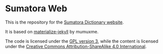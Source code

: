 Sumatora Web
==============

This is the repository for the [Sumatora Dictionary website](https://sumatora.happypeng.org).

It is based on [materialize-jekyll](https://github.com/mumuxme/materialize-jekyll) by mumuxme.

The code is licensed under the [GPL version 3](https://www.gnu.org/licenses/gpl-3.0-standalone.html),
while the content is licensed under the [Creative Commons Attribution-ShareAlike 4.0 International](https://creativecommons.org/licenses/by-sa/4.0/).